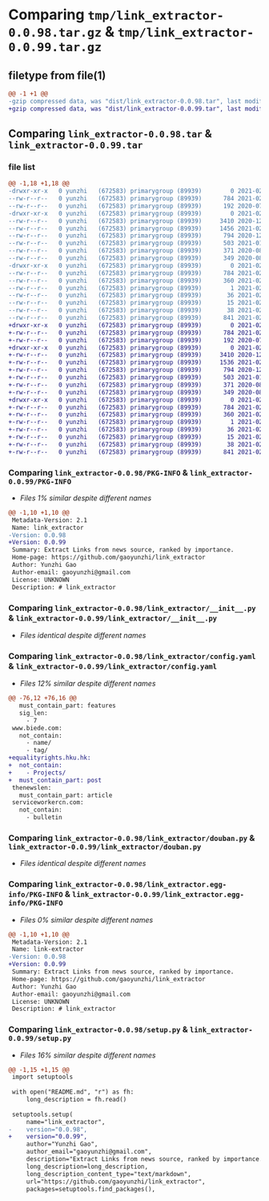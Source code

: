 # Comparing `tmp/link_extractor-0.0.98.tar.gz` & `tmp/link_extractor-0.0.99.tar.gz`

## filetype from file(1)

```diff
@@ -1 +1 @@
-gzip compressed data, was "dist/link_extractor-0.0.98.tar", last modified: Mon Feb 15 11:56:31 2021, max compression
+gzip compressed data, was "dist/link_extractor-0.0.99.tar", last modified: Tue Feb 16 15:42:02 2021, max compression
```

## Comparing `link_extractor-0.0.98.tar` & `link_extractor-0.0.99.tar`

### file list

```diff
@@ -1,18 +1,18 @@
-drwxr-xr-x   0 yunzhi   (672583) primarygroup (89939)        0 2021-02-15 11:56:31.936779 link_extractor-0.0.98/
--rw-r--r--   0 yunzhi   (672583) primarygroup (89939)      784 2021-02-15 11:56:31.936403 link_extractor-0.0.98/PKG-INFO
--rw-r--r--   0 yunzhi   (672583) primarygroup (89939)      192 2020-07-13 23:56:47.000000 link_extractor-0.0.98/README.md
-drwxr-xr-x   0 yunzhi   (672583) primarygroup (89939)        0 2021-02-15 11:56:31.933098 link_extractor-0.0.98/link_extractor/
--rw-r--r--   0 yunzhi   (672583) primarygroup (89939)     3410 2020-12-22 17:44:08.000000 link_extractor-0.0.98/link_extractor/__init__.py
--rw-r--r--   0 yunzhi   (672583) primarygroup (89939)     1456 2021-02-15 11:56:26.000000 link_extractor-0.0.98/link_extractor/config.yaml
--rw-r--r--   0 yunzhi   (672583) primarygroup (89939)      794 2020-12-18 19:23:59.000000 link_extractor-0.0.98/link_extractor/douban.py
--rw-r--r--   0 yunzhi   (672583) primarygroup (89939)      503 2021-01-13 02:04:25.000000 link_extractor-0.0.98/link_extractor/get_soup.py
--rw-r--r--   0 yunzhi   (672583) primarygroup (89939)      371 2020-08-14 23:01:34.000000 link_extractor-0.0.98/link_extractor/util.py
--rw-r--r--   0 yunzhi   (672583) primarygroup (89939)      349 2020-08-14 21:36:08.000000 link_extractor-0.0.98/link_extractor/vocus.py
-drwxr-xr-x   0 yunzhi   (672583) primarygroup (89939)        0 2021-02-15 11:56:31.935818 link_extractor-0.0.98/link_extractor.egg-info/
--rw-r--r--   0 yunzhi   (672583) primarygroup (89939)      784 2021-02-15 11:56:31.000000 link_extractor-0.0.98/link_extractor.egg-info/PKG-INFO
--rw-r--r--   0 yunzhi   (672583) primarygroup (89939)      360 2021-02-15 11:56:31.000000 link_extractor-0.0.98/link_extractor.egg-info/SOURCES.txt
--rw-r--r--   0 yunzhi   (672583) primarygroup (89939)        1 2021-02-15 11:56:31.000000 link_extractor-0.0.98/link_extractor.egg-info/dependency_links.txt
--rw-r--r--   0 yunzhi   (672583) primarygroup (89939)       36 2021-02-15 11:56:31.000000 link_extractor-0.0.98/link_extractor.egg-info/requires.txt
--rw-r--r--   0 yunzhi   (672583) primarygroup (89939)       15 2021-02-15 11:56:31.000000 link_extractor-0.0.98/link_extractor.egg-info/top_level.txt
--rw-r--r--   0 yunzhi   (672583) primarygroup (89939)       38 2021-02-15 11:56:31.936891 link_extractor-0.0.98/setup.cfg
--rw-r--r--   0 yunzhi   (672583) primarygroup (89939)      841 2021-02-15 11:56:29.000000 link_extractor-0.0.98/setup.py
+drwxr-xr-x   0 yunzhi   (672583) primarygroup (89939)        0 2021-02-16 15:42:02.378310 link_extractor-0.0.99/
+-rw-r--r--   0 yunzhi   (672583) primarygroup (89939)      784 2021-02-16 15:42:02.378045 link_extractor-0.0.99/PKG-INFO
+-rw-r--r--   0 yunzhi   (672583) primarygroup (89939)      192 2020-07-13 23:56:47.000000 link_extractor-0.0.99/README.md
+drwxr-xr-x   0 yunzhi   (672583) primarygroup (89939)        0 2021-02-16 15:42:02.375507 link_extractor-0.0.99/link_extractor/
+-rw-r--r--   0 yunzhi   (672583) primarygroup (89939)     3410 2020-12-22 17:44:08.000000 link_extractor-0.0.99/link_extractor/__init__.py
+-rw-r--r--   0 yunzhi   (672583) primarygroup (89939)     1536 2021-02-16 15:41:51.000000 link_extractor-0.0.99/link_extractor/config.yaml
+-rw-r--r--   0 yunzhi   (672583) primarygroup (89939)      794 2020-12-18 19:23:59.000000 link_extractor-0.0.99/link_extractor/douban.py
+-rw-r--r--   0 yunzhi   (672583) primarygroup (89939)      503 2021-01-13 02:04:25.000000 link_extractor-0.0.99/link_extractor/get_soup.py
+-rw-r--r--   0 yunzhi   (672583) primarygroup (89939)      371 2020-08-14 23:01:34.000000 link_extractor-0.0.99/link_extractor/util.py
+-rw-r--r--   0 yunzhi   (672583) primarygroup (89939)      349 2020-08-14 21:36:08.000000 link_extractor-0.0.99/link_extractor/vocus.py
+drwxr-xr-x   0 yunzhi   (672583) primarygroup (89939)        0 2021-02-16 15:42:02.377590 link_extractor-0.0.99/link_extractor.egg-info/
+-rw-r--r--   0 yunzhi   (672583) primarygroup (89939)      784 2021-02-16 15:42:02.000000 link_extractor-0.0.99/link_extractor.egg-info/PKG-INFO
+-rw-r--r--   0 yunzhi   (672583) primarygroup (89939)      360 2021-02-16 15:42:02.000000 link_extractor-0.0.99/link_extractor.egg-info/SOURCES.txt
+-rw-r--r--   0 yunzhi   (672583) primarygroup (89939)        1 2021-02-16 15:42:02.000000 link_extractor-0.0.99/link_extractor.egg-info/dependency_links.txt
+-rw-r--r--   0 yunzhi   (672583) primarygroup (89939)       36 2021-02-16 15:42:02.000000 link_extractor-0.0.99/link_extractor.egg-info/requires.txt
+-rw-r--r--   0 yunzhi   (672583) primarygroup (89939)       15 2021-02-16 15:42:02.000000 link_extractor-0.0.99/link_extractor.egg-info/top_level.txt
+-rw-r--r--   0 yunzhi   (672583) primarygroup (89939)       38 2021-02-16 15:42:02.378393 link_extractor-0.0.99/setup.cfg
+-rw-r--r--   0 yunzhi   (672583) primarygroup (89939)      841 2021-02-16 15:42:00.000000 link_extractor-0.0.99/setup.py
```

### Comparing `link_extractor-0.0.98/PKG-INFO` & `link_extractor-0.0.99/PKG-INFO`

 * *Files 1% similar despite different names*

```diff
@@ -1,10 +1,10 @@
 Metadata-Version: 2.1
 Name: link_extractor
-Version: 0.0.98
+Version: 0.0.99
 Summary: Extract Links from news source, ranked by importance.
 Home-page: https://github.com/gaoyunzhi/link_extractor
 Author: Yunzhi Gao
 Author-email: gaoyunzhi@gmail.com
 License: UNKNOWN
 Description: # link_extractor
```

### Comparing `link_extractor-0.0.98/link_extractor/__init__.py` & `link_extractor-0.0.99/link_extractor/__init__.py`

 * *Files identical despite different names*

### Comparing `link_extractor-0.0.98/link_extractor/config.yaml` & `link_extractor-0.0.99/link_extractor/config.yaml`

 * *Files 12% similar despite different names*

```diff
@@ -76,12 +76,16 @@
   must_contain_part: features
   sig_len: 
     - 7
 www.biede.com:
   not_contain:
     - name/
     - tag/
+equalityrights.hku.hk:
+  not_contain:
+    - Projects/
+  must_contain_part: post
 thenewslen:
   must_contain_part: article
 serviceworkercn.com:
   not_contain:
     - bulletin
```

### Comparing `link_extractor-0.0.98/link_extractor/douban.py` & `link_extractor-0.0.99/link_extractor/douban.py`

 * *Files identical despite different names*

### Comparing `link_extractor-0.0.98/link_extractor.egg-info/PKG-INFO` & `link_extractor-0.0.99/link_extractor.egg-info/PKG-INFO`

 * *Files 0% similar despite different names*

```diff
@@ -1,10 +1,10 @@
 Metadata-Version: 2.1
 Name: link-extractor
-Version: 0.0.98
+Version: 0.0.99
 Summary: Extract Links from news source, ranked by importance.
 Home-page: https://github.com/gaoyunzhi/link_extractor
 Author: Yunzhi Gao
 Author-email: gaoyunzhi@gmail.com
 License: UNKNOWN
 Description: # link_extractor
```

### Comparing `link_extractor-0.0.98/setup.py` & `link_extractor-0.0.99/setup.py`

 * *Files 16% similar despite different names*

```diff
@@ -1,15 +1,15 @@
 import setuptools
 
 with open("README.md", "r") as fh:
     long_description = fh.read()
 
 setuptools.setup(
     name="link_extractor",
-    version="0.0.98",
+    version="0.0.99",
     author="Yunzhi Gao",
     author_email="gaoyunzhi@gmail.com",
     description="Extract Links from news source, ranked by importance.",
     long_description=long_description,
     long_description_content_type="text/markdown",
     url="https://github.com/gaoyunzhi/link_extractor",
     packages=setuptools.find_packages(),
```

